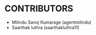 CONTRIBUTORS
============

 - Milindu Sanoj Kumarage (agentmilindu)
 - Saarthak luthra (saarthakluthra11)
 
